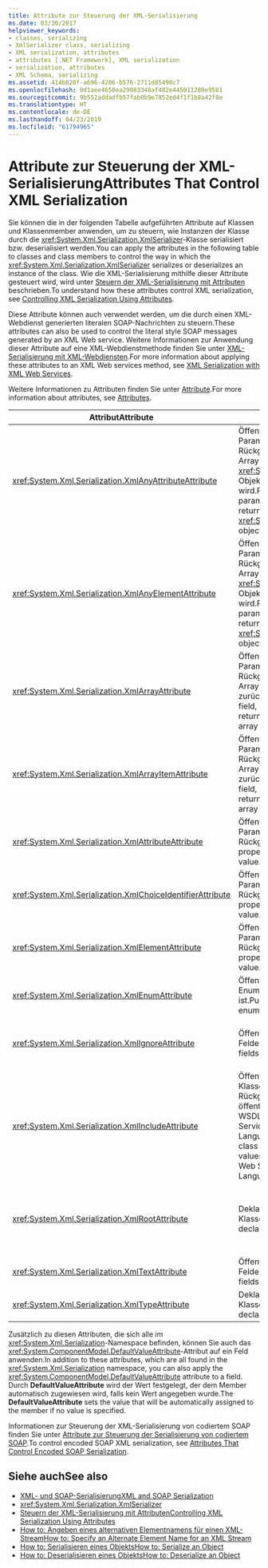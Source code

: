 ```yaml
---
title: Attribute zur Steuerung der XML-Serialisierung
ms.date: 03/30/2017
helpviewer_keywords:
- classes, serializing
- XmlSerializer class, serializing
- XML serialization, attributes
- attributes [.NET Framework], XML serialization
- serialization, attributes
- XML Schema, serializing
ms.assetid: 414b820f-a696-4206-b576-2711d85490c7
ms.openlocfilehash: 0d1aee4650ea29083348af482e445011289e9581
ms.sourcegitcommit: 9b552addadfb57fab0b9e7852ed4f1f1b8a42f8e
ms.translationtype: HT
ms.contentlocale: de-DE
ms.lasthandoff: 04/23/2019
ms.locfileid: "61794965"
---
```

# <a name="attributes-that-control-xml-serialization"></a><span data-ttu-id="7f559-102">Attribute zur Steuerung der XML-Serialisierung</span><span class="sxs-lookup"><span data-stu-id="7f559-102">Attributes That Control XML Serialization</span></span>
<span data-ttu-id="7f559-103">Sie können die in der folgenden Tabelle aufgeführten Attribute auf Klassen und Klassenmember anwenden, um zu steuern, wie Instanzen der Klasse durch die <xref:System.Xml.Serialization.XmlSerializer>-Klasse serialisiert bzw. deserialisiert werden.</span><span class="sxs-lookup"><span data-stu-id="7f559-103">You can apply the attributes in the following table to classes and class members to control the way in which the <xref:System.Xml.Serialization.XmlSerializer> serializes or deserializes an instance of the class.</span></span> <span data-ttu-id="7f559-104">Wie die XML-Serialisierung mithilfe dieser Attribute gesteuert wird, wird unter [Steuern der XML-Serialisierung mit Attributen](../../../docs/standard/serialization/controlling-xml-serialization-using-attributes.md) beschrieben.</span><span class="sxs-lookup"><span data-stu-id="7f559-104">To understand how these attributes control XML serialization, see [Controlling XML Serialization Using Attributes](../../../docs/standard/serialization/controlling-xml-serialization-using-attributes.md).</span></span>  
  
 <span data-ttu-id="7f559-105">Diese Attribute können auch verwendet werden, um die durch einen XML-Webdienst generierten literalen SOAP-Nachrichten zu steuern.</span><span class="sxs-lookup"><span data-stu-id="7f559-105">These attributes can also be used to control the literal style SOAP messages generated by an XML Web service.</span></span> <span data-ttu-id="7f559-106">Weitere Informationen zur Anwendung dieser Attribute auf eine XML-Webdienstmethode finden Sie unter [XML-Serialisierung mit XML-Webdiensten](../../../docs/standard/serialization/xml-serialization-with-xml-web-services.md).</span><span class="sxs-lookup"><span data-stu-id="7f559-106">For more information about applying these attributes to an XML Web services method, see [XML Serialization with XML Web Services](../../../docs/standard/serialization/xml-serialization-with-xml-web-services.md).</span></span>  
  
 <span data-ttu-id="7f559-107">Weitere Informationen zu Attributen finden Sie unter [Attribute](../../../docs/standard/attributes/index.md).</span><span class="sxs-lookup"><span data-stu-id="7f559-107">For more information about attributes, see [Attributes](../../../docs/standard/attributes/index.md).</span></span>  
  
|<span data-ttu-id="7f559-108">Attribut</span><span class="sxs-lookup"><span data-stu-id="7f559-108">Attribute</span></span>|<span data-ttu-id="7f559-109">Betrifft</span><span class="sxs-lookup"><span data-stu-id="7f559-109">Applies to</span></span>|<span data-ttu-id="7f559-110">Bedeutung</span><span class="sxs-lookup"><span data-stu-id="7f559-110">Specifies</span></span>|  
|---------------|----------------|---------------|  
|<xref:System.Xml.Serialization.XmlAnyAttributeAttribute>|<span data-ttu-id="7f559-111">Öffentliches Feld, Eigenschaft, Parameter oder Rückgabewert, wodurch ein Array von <xref:System.Xml.XmlAttribute>-Objekten zurückgegeben wird.</span><span class="sxs-lookup"><span data-stu-id="7f559-111">Public field, property, parameter, or return value that returns an array of <xref:System.Xml.XmlAttribute> objects.</span></span>|<span data-ttu-id="7f559-112">Beim Deserialisieren wird das Array mit <xref:System.Xml.XmlAttribute>-Objekten gefüllt, die für alle im Schema unbekannten XML-Attribute stehen.</span><span class="sxs-lookup"><span data-stu-id="7f559-112">When deserializing, the array will be filled with <xref:System.Xml.XmlAttribute> objects that represent all XML attributes unknown to the schema.</span></span>|  
|<xref:System.Xml.Serialization.XmlAnyElementAttribute>|<span data-ttu-id="7f559-113">Öffentliches Feld, Eigenschaft, Parameter oder Rückgabewert, wodurch ein Array von <xref:System.Xml.XmlElement>-Objekten zurückgegeben wird.</span><span class="sxs-lookup"><span data-stu-id="7f559-113">Public field, property, parameter, or return value that returns an array of <xref:System.Xml.XmlElement> objects.</span></span>|<span data-ttu-id="7f559-114">Beim Deserialisieren wird das Array mit <xref:System.Xml.XmlElement>-Objekten gefüllt, die für alle im Schema unbekannten XML-Elemente stehen.</span><span class="sxs-lookup"><span data-stu-id="7f559-114">When deserializing, the array is filled with <xref:System.Xml.XmlElement> objects that represent all XML elements unknown to the schema.</span></span>|  
|<xref:System.Xml.Serialization.XmlArrayAttribute>|<span data-ttu-id="7f559-115">Öffentliches Feld, Eigenschaft, Parameter oder Rückgabewert, wodurch ein Array von komplexen Objekten zurückgegeben wird.</span><span class="sxs-lookup"><span data-stu-id="7f559-115">Public field, property, parameter, or return value that returns an array of complex objects.</span></span>|<span data-ttu-id="7f559-116">Die Member des Arrays werden als Member eines XML-Arrays generiert.</span><span class="sxs-lookup"><span data-stu-id="7f559-116">The members of the array will be generated as members of an XML array.</span></span>|  
|<xref:System.Xml.Serialization.XmlArrayItemAttribute>|<span data-ttu-id="7f559-117">Öffentliches Feld, Eigenschaft, Parameter oder Rückgabewert, wodurch ein Array von komplexen Objekten zurückgegeben wird.</span><span class="sxs-lookup"><span data-stu-id="7f559-117">Public field, property, parameter, or return value that returns an array of complex objects.</span></span>|<span data-ttu-id="7f559-118">Die abgeleiteten Typen, die in ein Array eingefügt werden können.</span><span class="sxs-lookup"><span data-stu-id="7f559-118">The derived types that can be inserted into an array.</span></span> <span data-ttu-id="7f559-119">Wird in der Regel in Verbindung mit einem <xref:System.Xml.Serialization.XmlArrayAttribute>-Objekt angewendet.</span><span class="sxs-lookup"><span data-stu-id="7f559-119">Usually applied in conjunction with an <xref:System.Xml.Serialization.XmlArrayAttribute>.</span></span>|  
|<xref:System.Xml.Serialization.XmlAttributeAttribute>|<span data-ttu-id="7f559-120">Öffentliches Feld, Eigenschaft, Parameter oder Rückgabewert.</span><span class="sxs-lookup"><span data-stu-id="7f559-120">Public field, property, parameter, or return value.</span></span>|<span data-ttu-id="7f559-121">Der Member wird als XML-Attribut serialisiert.</span><span class="sxs-lookup"><span data-stu-id="7f559-121">The member will be serialized as an XML attribute.</span></span>|  
|<xref:System.Xml.Serialization.XmlChoiceIdentifierAttribute>|<span data-ttu-id="7f559-122">Öffentliches Feld, Eigenschaft, Parameter oder Rückgabewert.</span><span class="sxs-lookup"><span data-stu-id="7f559-122">Public field, property, parameter, or return value.</span></span>|<span data-ttu-id="7f559-123">Der Member kann durch Verwendung einer Enumeration eindeutig bestimmt werden.</span><span class="sxs-lookup"><span data-stu-id="7f559-123">The member can be further disambiguated by using an enumeration.</span></span>|  
|<xref:System.Xml.Serialization.XmlElementAttribute>|<span data-ttu-id="7f559-124">Öffentliches Feld, Eigenschaft, Parameter oder Rückgabewert.</span><span class="sxs-lookup"><span data-stu-id="7f559-124">Public field, property, parameter, or return value.</span></span>|<span data-ttu-id="7f559-125">Das Feld oder die Eigenschaft wird als XML-Element serialisiert.</span><span class="sxs-lookup"><span data-stu-id="7f559-125">The field or property will be serialized as an XML element.</span></span>|  
|<xref:System.Xml.Serialization.XmlEnumAttribute>|<span data-ttu-id="7f559-126">Öffentliches Feld, das ein Enumerationsbezeichner ist.</span><span class="sxs-lookup"><span data-stu-id="7f559-126">Public field that is an enumeration identifier.</span></span>|<span data-ttu-id="7f559-127">Der Elementname eines Enumerationsmembers.</span><span class="sxs-lookup"><span data-stu-id="7f559-127">The element name of an enumeration member.</span></span>|  
|<xref:System.Xml.Serialization.XmlIgnoreAttribute>|<span data-ttu-id="7f559-128">Öffentliche Eigenschaften und Felder.</span><span class="sxs-lookup"><span data-stu-id="7f559-128">Public properties and fields.</span></span>|<span data-ttu-id="7f559-129">Die Eigenschaft oder das Feld wird beim Serialisieren der Klasse, in dem sie bzw. es enthalten ist, ignoriert.</span><span class="sxs-lookup"><span data-stu-id="7f559-129">The property or field should be ignored when the containing class is serialized.</span></span>|  
|<xref:System.Xml.Serialization.XmlIncludeAttribute>|<span data-ttu-id="7f559-130">Öffentliche abgeleiteten Klassendeklarationen, und Rückgabewerte von öffentlichen Methoden für WSDL-Dokumente (Web Services Description Language).</span><span class="sxs-lookup"><span data-stu-id="7f559-130">Public derived class declarations, and return values of public methods for Web Services Description Language (WSDL) documents.</span></span>|<span data-ttu-id="7f559-131">Diese Klasse wird beim Generieren von Schemas eingeschlossen (und daher bei der Serialisierung erkannt).</span><span class="sxs-lookup"><span data-stu-id="7f559-131">The class should be included when generating schemas (to be recognized when serialized).</span></span>|  
|<xref:System.Xml.Serialization.XmlRootAttribute>|<span data-ttu-id="7f559-132">Deklarationen öffentlicher Klassen.</span><span class="sxs-lookup"><span data-stu-id="7f559-132">Public class declarations.</span></span>|<span data-ttu-id="7f559-133">Steuert die XML-Serialisierung des Attributziels als XML-Stammelement.</span><span class="sxs-lookup"><span data-stu-id="7f559-133">Controls XML serialization of the attribute target as an XML root element.</span></span> <span data-ttu-id="7f559-134">Mit diesem Attribut können Sie Namespace und Elementnamen genauer angeben.</span><span class="sxs-lookup"><span data-stu-id="7f559-134">Use the attribute to further specify the namespace and element name.</span></span>|  
|<xref:System.Xml.Serialization.XmlTextAttribute>|<span data-ttu-id="7f559-135">Öffentliche Eigenschaften und Felder.</span><span class="sxs-lookup"><span data-stu-id="7f559-135">Public properties and fields.</span></span>|<span data-ttu-id="7f559-136">Die Eigenschaft oder das Feld soll als XML-Text serialisiert werden.</span><span class="sxs-lookup"><span data-stu-id="7f559-136">The property or field should be serialized as XML text.</span></span>|  
|<xref:System.Xml.Serialization.XmlTypeAttribute>|<span data-ttu-id="7f559-137">Deklarationen öffentlicher Klassen.</span><span class="sxs-lookup"><span data-stu-id="7f559-137">Public class declarations.</span></span>|<span data-ttu-id="7f559-138">Der Name und Namespace des XML-Typs.</span><span class="sxs-lookup"><span data-stu-id="7f559-138">The name and namespace of the XML type.</span></span>|  
  
 <span data-ttu-id="7f559-139">Zusätzlich zu diesen Attributen, die sich alle im <xref:System.Xml.Serialization>-Namespace befinden, können Sie auch das <xref:System.ComponentModel.DefaultValueAttribute>-Attribut auf ein Feld anwenden.</span><span class="sxs-lookup"><span data-stu-id="7f559-139">In addition to these attributes, which are all found in the <xref:System.Xml.Serialization> namespace, you can also apply the <xref:System.ComponentModel.DefaultValueAttribute> attribute to a field.</span></span> <span data-ttu-id="7f559-140">Durch **DefaultValueAttribute** wird der Wert festgelegt, der dem Member automatisch zugewiesen wird, falls kein Wert angegeben wurde.</span><span class="sxs-lookup"><span data-stu-id="7f559-140">The **DefaultValueAttribute** sets the value that will be automatically assigned to the member if no value is specified.</span></span>  
  
 <span data-ttu-id="7f559-141">Informationen zur Steuerung der XML-Serialisierung von codiertem SOAP finden Sie unter [Attribute zur Steuerung der Serialisierung von codiertem SOAP](../../../docs/standard/serialization/attributes-that-control-encoded-soap-serialization.md).</span><span class="sxs-lookup"><span data-stu-id="7f559-141">To control encoded SOAP XML serialization, see [Attributes That Control Encoded SOAP Serialization](../../../docs/standard/serialization/attributes-that-control-encoded-soap-serialization.md).</span></span>  
  
## <a name="see-also"></a><span data-ttu-id="7f559-142">Siehe auch</span><span class="sxs-lookup"><span data-stu-id="7f559-142">See also</span></span>

- [<span data-ttu-id="7f559-143">XML- und SOAP-Serialisierung</span><span class="sxs-lookup"><span data-stu-id="7f559-143">XML and SOAP Serialization</span></span>](../../../docs/standard/serialization/xml-and-soap-serialization.md)
- <xref:System.Xml.Serialization.XmlSerializer>
- [<span data-ttu-id="7f559-144">Steuern der XML-Serialisierung mit Attributen</span><span class="sxs-lookup"><span data-stu-id="7f559-144">Controlling XML Serialization Using Attributes</span></span>](../../../docs/standard/serialization/controlling-xml-serialization-using-attributes.md)
- [<span data-ttu-id="7f559-145">How to: Angeben eines alternativen Elementnamens für einen XML-Stream</span><span class="sxs-lookup"><span data-stu-id="7f559-145">How to: Specify an Alternate Element Name for an XML Stream</span></span>](../../../docs/standard/serialization/how-to-specify-an-alternate-element-name-for-an-xml-stream.md)
- [<span data-ttu-id="7f559-146">How to: Serialisieren eines Objekts</span><span class="sxs-lookup"><span data-stu-id="7f559-146">How to: Serialize an Object</span></span>](../../../docs/standard/serialization/how-to-serialize-an-object.md)
- [<span data-ttu-id="7f559-147">How to: Deserialisieren eines Objekts</span><span class="sxs-lookup"><span data-stu-id="7f559-147">How to: Deserialize an Object</span></span>](../../../docs/standard/serialization/how-to-deserialize-an-object.md)
